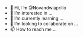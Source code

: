 - 👋 Hi, I’m @Novandwiaprilio
- 👀 I’m interested in ...
- 🌱 I’m currently learning ...
- 💞️ I’m looking to collaborate on ...
- 📫 How to reach me ...

<!---
Novandwiaprilio/Novandwiaprilio is a ✨ special ✨ repository because its `README.md` (this file) appears on your GitHub profile.
You can click the Preview link to take a look at your changes.
--->
